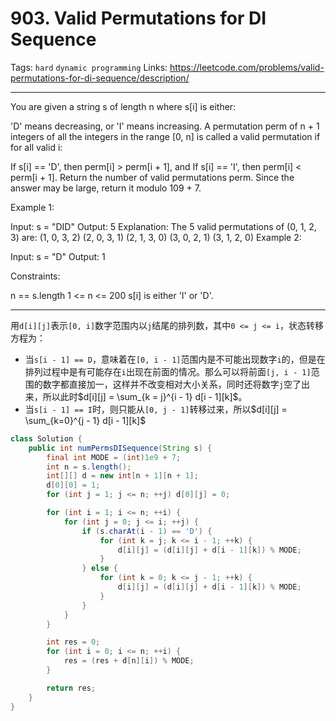 # 903. Valid Permutations for DI Sequence

Tags: `hard` `dynamic programming`
Links: https://leetcode.com/problems/valid-permutations-for-di-sequence/description/

-----

You are given a string s of length n where s[i] is either:

'D' means decreasing, or
'I' means increasing.
A permutation perm of n + 1 integers of all the integers in the range [0, n] is called a valid permutation if for all valid i:

If s[i] == 'D', then perm[i] > perm[i + 1], and
If s[i] == 'I', then perm[i] < perm[i + 1].
Return the number of valid permutations perm. Since the answer may be large, return it modulo 109 + 7.

 

Example 1:

Input: s = "DID"
Output: 5
Explanation: The 5 valid permutations of (0, 1, 2, 3) are:
(1, 0, 3, 2)
(2, 0, 3, 1)
(2, 1, 3, 0)
(3, 0, 2, 1)
(3, 1, 2, 0)
Example 2:

Input: s = "D"
Output: 1
 

Constraints:

n == s.length
1 <= n <= 200
s[i] is either 'I' or 'D'.

----

用`d[i][j]`表示`[0, i]`数字范围内以`j`结尾的排列数，其中`0 <= j <= i`，状态转移方程为：
* 当`s[i - 1] == D`，意味着在`[0, i - 1]`范围内是不可能出现数字`i`的，但是在排列过程中是有可能存在`i`出现在前面的情况。那么可以将前面`[j, i - 1]`范围的数字都直接加一，这样并不改变相对大小关系，同时还将数字`j`空了出来，所以此时$d[i][j] = \sum_{k = j}^{i - 1} d[i - 1][k]$。
* 当`s[i - 1] == I`时，则只能从`[0, j - 1]`转移过来，所以$d[i][j] = \sum_{k=0}^{j - 1} d[i - 1][k]$

```java
class Solution {
    public int numPermsDISequence(String s) {
        final int MODE = (int)1e9 + 7;
        int n = s.length();
        int[][] d = new int[n + 1][n + 1];
        d[0][0] = 1;
        for (int j = 1; j <= n; ++j) d[0][j] = 0;

        for (int i = 1; i <= n; ++i) {
            for (int j = 0; j <= i; ++j) {
                if (s.charAt(i - 1) == 'D') {
                    for (int k = j; k <= i - 1; ++k) {
                        d[i][j] = (d[i][j] + d[i - 1][k]) % MODE;
                    }
                } else {
                    for (int k = 0; k <= j - 1; ++k) {
                        d[i][j] = (d[i][j] + d[i - 1][k]) % MODE;
                    }
                }
            }
        }

        int res = 0;
        for (int i = 0; i <= n; ++i) {
            res = (res + d[n][i]) % MODE;
        }

        return res;
    }
}

```

